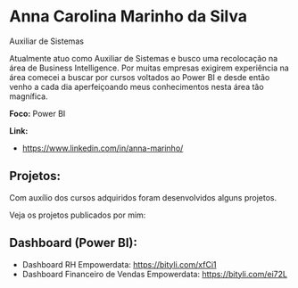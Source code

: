#  Anna Carolina Marinho da Silva

Auxiliar de Sistemas

Atualmente atuo como Auxiliar de Sistemas e busco uma recolocação na área de Business Intelligence. Por muitas empresas exigirem experiência na área comecei a buscar por cursos voltados ao Power BI e desde então venho a cada dia aperfeiçoando meus conhecimentos nesta área tão magnífica.

**Foco:** Power BI

**Link:**

- https://www.linkedin.com/in/anna-marinho/

## Projetos:

Com auxílio dos cursos adquiridos foram desenvolvidos alguns projetos.

Veja os projetos publicados por mim:

## Dashboard (Power BI):

- Dashboard RH Empowerdata: https://bityli.com/xfCi1
- Dashboard Financeiro de Vendas Empowerdata: https://bityli.com/ei72L

